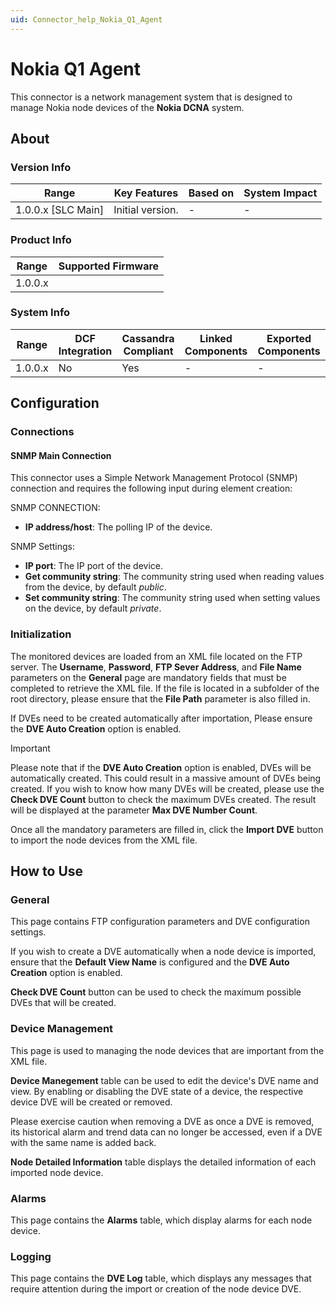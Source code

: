```yaml
---
uid: Connector_help_Nokia_Q1_Agent
---
```


# Nokia Q1 Agent

This connector is a network management system that is designed to manage Nokia node devices of the **Nokia DCNA** system.

## About

### Version Info

| Range              | Key Features     | Based on | System Impact                                                               |
|--------------------|------------------|----------|-----------------------------------------------------------------------------|
| 1.0.0.x [SLC Main] | Initial version. | -        | -                                                                           |

### Product Info

| Range   | Supported Firmware |
|---------|--------------------|
| 1.0.0.x |                    |

### System Info

| Range   | DCF Integration | Cassandra Compliant | Linked Components | Exported Components |
|---------|-----------------|---------------------|-------------------|---------------------|
| 1.0.0.x | No              | Yes                 | -                 | -                   |

## Configuration

### Connections

#### SNMP Main Connection

This connector uses a Simple Network Management Protocol (SNMP) connection and requires the following input during element creation:

SNMP CONNECTION:

- **IP address/host**: The polling IP of the device.

SNMP Settings:

- **IP port**: The IP port of the device.
- **Get community string**: The community string used when reading values from the device, by default *public*.
- **Set community string**: The community string used when setting values on the device, by default *private*.

### Initialization

The monitored devices are loaded from an XML file located on the FTP server.
The **Username**, **Password**, **FTP Sever Address**, and **File Name** parameters on the **General** page are mandatory fields that must be completed to retrieve the XML file. If the file is located in a subfolder of the root directory, please ensure that the **File Path** parameter is also filled in.

If DVEs need to be created automatically after importation, Please ensure the **DVE Auto Creation** option is enabled.

> [!IMPORTANT]
> Please note that if the **DVE Auto Creation** option is enabled, DVEs will be automatically created. This could result in a massive amount of DVEs being created.
> If you wish to know how many DVEs will be created, please use the **Check DVE Count** button to check the maximum DVEs created. The result will be displayed at the parameter **Max DVE Number Count**.

Once all the mandatory parameters are filled in, click the **Import DVE** button to import the node devices from the XML file.

## How to Use

### General

This page contains FTP configuration parameters and DVE configuration settings.

If you wish to create a DVE automatically when a node device is imported, ensure that the **Default View Name** is configured and the **DVE Auto Creation** option is enabled.

**Check DVE Count** button can be used to check the maximum possible DVEs that will be created.

### Device Management

This page is used to managing the node devices that are important from the XML file.

**Device Manegement** table  can be used to edit the device's DVE name and view. By enabling or disabling the DVE state of a device, the respective device DVE will be created or removed.

Please exercise caution when removing a DVE as once a DVE is removed, its historical alarm and trend data can no longer be accessed, even if a DVE with the same name is added back.

**Node Detailed Information** table displays the detailed information of each imported node device.

### Alarms

This page contains the **Alarms** table, which display alarms for each node device.

### Logging

This page contains the **DVE Log** table, which displays any messages that require attention during the import or creation of the node device DVE.


